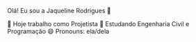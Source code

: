 Olá! Eu sou a Jaqueline Rodrigues 👋

🔭 Hoje trabalho como Projetista
🌱 Estudando Engenharia Civil e Programação
😄 Pronouns: ela/dela


